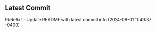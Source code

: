 
## Latest Commit
9b6e9af - Update README with latest commit info (2024-09-01 11:49:37 -0400) <Yunxi-Zhou>
